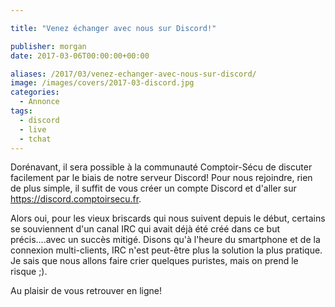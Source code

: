 ```yaml
---

title: "Venez échanger avec nous sur Discord!"

publisher: morgan
date: 2017-03-06T00:00:00+00:00

aliases: /2017/03/venez-echanger-avec-nous-sur-discord/
image: /images/covers/2017-03-discord.jpg
categories:
  - Annonce
tags:
  - discord
  - live
  - tchat
---
```



Dorénavant, il sera possible à la communauté Comptoir-Sécu de discuter facilement par le biais de notre serveur Discord! Pour nous rejoindre, rien de plus simple, il suffit de vous créer un compte Discord et d'aller sur <https://discord.comptoirsecu.fr>.



Alors oui, pour les vieux briscards qui nous suivent depuis le début, certains se souviennent d'un canal IRC qui avait déjà été créé dans ce but précis....avec un succès mitigé. Disons qu'à l'heure du smartphone et de la connexion multi-clients, IRC n'est peut-être plus la solution la plus pratique. Je sais que nous allons faire crier quelques puristes, mais on prend le risque ;).

Au plaisir de vous retrouver en ligne!
